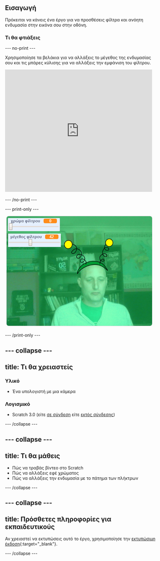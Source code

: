 ## Εισαγωγή

Πρόκειται να κάνεις ένα έργο για να προσθέσεις φίλτρα και ανόητη ενδυμασία στην εικόνα σου στην οθόνη.

### Τι θα φτιάξεις

--- no-print ---

Χρησιμοποίησε τα βελάκια για να αλλάξεις το μέγεθος της ενδυμασίας σου και τις μπάρες κύλισης για να αλλάξεις την εμφάνιση του φίλτρου. 

<iframe src="https://scratch.mit.edu/projects/384618711/embed" allowtransparency="true" width="485" height="402" frameborder="0" scrolling="no" allowfullscreen mark="crwd-mark"></iframe>

--- /no-print ---

--- print-only ---

![Ολοκληρωμένο έργο](images/final.png)

--- /print-only ---

--- collapse ---
---
title: Τι θα χρειαστείς
---

### Υλικό

+ Ένα υπολογιστή με μια κάμερα

### Λογισμικό

+ Scratch 3.0 (είτε [σε σύνδεση](http://rpf.io/scratchon) είτε [εκτός σύνδεσης](http://rpf.io/scratchoff))

--- /collapse ---

--- collapse ---
---
title: Τι θα μάθεις
---

- Πώς να τραβάς βίντεο στο Scratch
- Πώς να αλλάξεις εφέ χρώματος
- Πώς να αλλάξεις την ενδυμασία με το πάτημα των πλήκτρων

--- /collapse ---

--- collapse ---
---
title: Πρόσθετες πληροφορίες για εκπαιδευτικούς
---

Αν χρειαστεί να εκτυπώσεις αυτό το έργο, χρησιμοποίησε την [εκτυπώσιμη έκδοση](https://projects.raspberrypi.org/el-GR/projects/scratchchat-filters/print){:target="_blank"}.

--- /collapse ---
